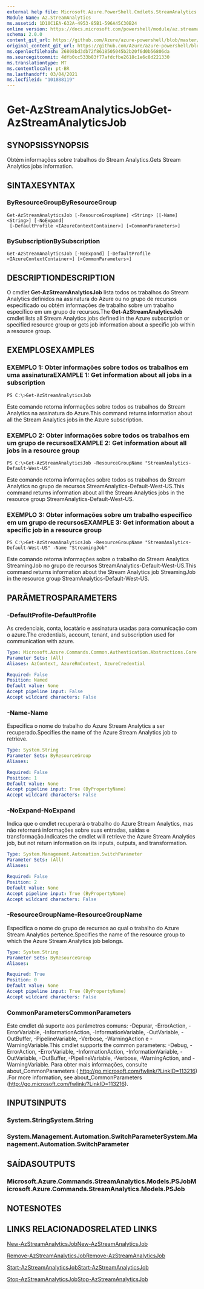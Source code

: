 ```yaml
---
external help file: Microsoft.Azure.PowerShell.Cmdlets.StreamAnalytics.dll-Help.xml
Module Name: Az.StreamAnalytics
ms.assetid: 1D10C1EA-632A-4953-85B1-596A45C30B24
online version: https://docs.microsoft.com/powershell/module/az.streamanalytics/get-azstreamanalyticsjob
schema: 2.0.0
content_git_url: https://github.com/Azure/azure-powershell/blob/master/src/StreamAnalytics/StreamAnalytics/help/Get-AzStreamAnalyticsJob.md
original_content_git_url: https://github.com/Azure/azure-powershell/blob/master/src/StreamAnalytics/StreamAnalytics/help/Get-AzStreamAnalyticsJob.md
ms.openlocfilehash: 26808bd3db72f8618505045b2b20f6d0b56806da
ms.sourcegitcommit: 4dfb0cc533b83f77afdcfbe2618c1e6c8d221330
ms.translationtype: MT
ms.contentlocale: pt-BR
ms.lasthandoff: 03/04/2021
ms.locfileid: "101888119"
---
```

# <span data-ttu-id="06b7d-101">Get-AzStreamAnalyticsJob</span><span class="sxs-lookup"><span data-stu-id="06b7d-101">Get-AzStreamAnalyticsJob</span></span>

## <span data-ttu-id="06b7d-102">SYNOPSIS</span><span class="sxs-lookup"><span data-stu-id="06b7d-102">SYNOPSIS</span></span>
<span data-ttu-id="06b7d-103">Obtém informações sobre trabalhos do Stream Analytics.</span><span class="sxs-lookup"><span data-stu-id="06b7d-103">Gets Stream Analytics jobs information.</span></span>

## <span data-ttu-id="06b7d-104">SINTAXE</span><span class="sxs-lookup"><span data-stu-id="06b7d-104">SYNTAX</span></span>

### <span data-ttu-id="06b7d-105">ByResourceGroup</span><span class="sxs-lookup"><span data-stu-id="06b7d-105">ByResourceGroup</span></span>
```
Get-AzStreamAnalyticsJob [-ResourceGroupName] <String> [[-Name] <String>] [-NoExpand]
 [-DefaultProfile <IAzureContextContainer>] [<CommonParameters>]
```

### <span data-ttu-id="06b7d-106">BySubscription</span><span class="sxs-lookup"><span data-stu-id="06b7d-106">BySubscription</span></span>
```
Get-AzStreamAnalyticsJob [-NoExpand] [-DefaultProfile <IAzureContextContainer>] [<CommonParameters>]
```

## <span data-ttu-id="06b7d-107">DESCRIPTION</span><span class="sxs-lookup"><span data-stu-id="06b7d-107">DESCRIPTION</span></span>
<span data-ttu-id="06b7d-108">O cmdlet **Get-AzStreamAnalyticsJob** lista todos os trabalhos do Stream Analytics definidos na assinatura do Azure ou no grupo de recursos especificado ou obtém informações de trabalho sobre um trabalho específico em um grupo de recursos.</span><span class="sxs-lookup"><span data-stu-id="06b7d-108">The **Get-AzStreamAnalyticsJob** cmdlet lists all Stream Analytics jobs defined in the Azure subscription or specified resource group or gets job information about a specific job within a resource group.</span></span>

## <span data-ttu-id="06b7d-109">EXEMPLOS</span><span class="sxs-lookup"><span data-stu-id="06b7d-109">EXAMPLES</span></span>

### <span data-ttu-id="06b7d-110">EXEMPLO 1: Obter informações sobre todos os trabalhos em uma assinatura</span><span class="sxs-lookup"><span data-stu-id="06b7d-110">EXAMPLE 1: Get information about all jobs in a subscription</span></span>
```
PS C:\>Get-AzStreamAnalyticsJob
```

<span data-ttu-id="06b7d-111">Este comando retorna informações sobre todos os trabalhos do Stream Analytics na assinatura do Azure.</span><span class="sxs-lookup"><span data-stu-id="06b7d-111">This command returns information about all the Stream Analytics jobs in the Azure subscription.</span></span>

### <span data-ttu-id="06b7d-112">EXEMPLO 2: Obter informações sobre todos os trabalhos em um grupo de recursos</span><span class="sxs-lookup"><span data-stu-id="06b7d-112">EXAMPLE 2: Get information about all jobs in a resource group</span></span>
```
PS C:\>Get-AzStreamAnalyticsJob -ResourceGroupName "StreamAnalytics-Default-West-US"
```

<span data-ttu-id="06b7d-113">Este comando retorna informações sobre todos os trabalhos do Stream Analytics no grupo de recursos StreamAnalytics-Default-West-US.</span><span class="sxs-lookup"><span data-stu-id="06b7d-113">This command returns information about all the Stream Analytics jobs in the resource group StreamAnalytics-Default-West-US.</span></span>

### <span data-ttu-id="06b7d-114">EXEMPLO 3: Obter informações sobre um trabalho específico em um grupo de recursos</span><span class="sxs-lookup"><span data-stu-id="06b7d-114">EXAMPLE 3: Get information about a specific job in a resource group</span></span>
```
PS C:\>Get-AzStreamAnalyticsJob -ResourceGroupName "StreamAnalytics-Default-West-US" -Name "StreamingJob"
```

<span data-ttu-id="06b7d-115">Este comando retorna informações sobre o trabalho do Stream Analytics StreamingJob no grupo de recursos StreamAnalytics-Default-West-US.</span><span class="sxs-lookup"><span data-stu-id="06b7d-115">This command returns information about the Stream Analytics job StreamingJob in the resource group StreamAnalytics-Default-West-US.</span></span>

## <span data-ttu-id="06b7d-116">PARÂMETROS</span><span class="sxs-lookup"><span data-stu-id="06b7d-116">PARAMETERS</span></span>

### <span data-ttu-id="06b7d-117">-DefaultProfile</span><span class="sxs-lookup"><span data-stu-id="06b7d-117">-DefaultProfile</span></span>
<span data-ttu-id="06b7d-118">As credenciais, conta, locatário e assinatura usadas para comunicação com o azure.</span><span class="sxs-lookup"><span data-stu-id="06b7d-118">The credentials, account, tenant, and subscription used for communication with azure.</span></span>

```yaml
Type: Microsoft.Azure.Commands.Common.Authentication.Abstractions.Core.IAzureContextContainer
Parameter Sets: (All)
Aliases: AzContext, AzureRmContext, AzureCredential

Required: False
Position: Named
Default value: None
Accept pipeline input: False
Accept wildcard characters: False
```

### <span data-ttu-id="06b7d-119">-Name</span><span class="sxs-lookup"><span data-stu-id="06b7d-119">-Name</span></span>
<span data-ttu-id="06b7d-120">Especifica o nome do trabalho do Azure Stream Analytics a ser recuperado.</span><span class="sxs-lookup"><span data-stu-id="06b7d-120">Specifies the name of the Azure Stream Analytics job to retrieve.</span></span>

```yaml
Type: System.String
Parameter Sets: ByResourceGroup
Aliases:

Required: False
Position: 1
Default value: None
Accept pipeline input: True (ByPropertyName)
Accept wildcard characters: False
```

### <span data-ttu-id="06b7d-121">-NoExpand</span><span class="sxs-lookup"><span data-stu-id="06b7d-121">-NoExpand</span></span>
<span data-ttu-id="06b7d-122">Indica que o cmdlet recuperará o trabalho do Azure Stream Analytics, mas não retornará informações sobre suas entradas, saídas e transformação.</span><span class="sxs-lookup"><span data-stu-id="06b7d-122">Indicates the cmdlet will retrieve the Azure Stream Analytics job, but not return information on its inputs, outputs, and transformation.</span></span>

```yaml
Type: System.Management.Automation.SwitchParameter
Parameter Sets: (All)
Aliases:

Required: False
Position: 2
Default value: None
Accept pipeline input: True (ByPropertyName)
Accept wildcard characters: False
```

### <span data-ttu-id="06b7d-123">-ResourceGroupName</span><span class="sxs-lookup"><span data-stu-id="06b7d-123">-ResourceGroupName</span></span>
<span data-ttu-id="06b7d-124">Especifica o nome do grupo de recursos ao qual o trabalho do Azure Stream Analytics pertence.</span><span class="sxs-lookup"><span data-stu-id="06b7d-124">Specifies the name of the resource group to which the Azure Stream Analytics job belongs.</span></span>

```yaml
Type: System.String
Parameter Sets: ByResourceGroup
Aliases:

Required: True
Position: 0
Default value: None
Accept pipeline input: True (ByPropertyName)
Accept wildcard characters: False
```

### <span data-ttu-id="06b7d-125">CommonParameters</span><span class="sxs-lookup"><span data-stu-id="06b7d-125">CommonParameters</span></span>
<span data-ttu-id="06b7d-126">Este cmdlet dá suporte aos parâmetros comuns: -Depurar, -ErrorAction, -ErrorVariable, -InformationAction, -InformationVariable, -OutVariable, -OutBuffer, -PipelineVariable, -Verbose, -WarningAction e -WarningVariable.</span><span class="sxs-lookup"><span data-stu-id="06b7d-126">This cmdlet supports the common parameters: -Debug, -ErrorAction, -ErrorVariable, -InformationAction, -InformationVariable, -OutVariable, -OutBuffer, -PipelineVariable, -Verbose, -WarningAction, and -WarningVariable.</span></span> <span data-ttu-id="06b7d-127">Para obter mais informações, consulte about_CommonParameters ( http://go.microsoft.com/fwlink/?LinkID=113216) .</span><span class="sxs-lookup"><span data-stu-id="06b7d-127">For more information, see about_CommonParameters (http://go.microsoft.com/fwlink/?LinkID=113216).</span></span>

## <span data-ttu-id="06b7d-128">INPUTS</span><span class="sxs-lookup"><span data-stu-id="06b7d-128">INPUTS</span></span>

### <span data-ttu-id="06b7d-129">System.String</span><span class="sxs-lookup"><span data-stu-id="06b7d-129">System.String</span></span>

### <span data-ttu-id="06b7d-130">System.Management.Automation.SwitchParameter</span><span class="sxs-lookup"><span data-stu-id="06b7d-130">System.Management.Automation.SwitchParameter</span></span>

## <span data-ttu-id="06b7d-131">SAÍDAS</span><span class="sxs-lookup"><span data-stu-id="06b7d-131">OUTPUTS</span></span>

### <span data-ttu-id="06b7d-132">Microsoft.Azure.Commands.StreamAnalytics.Models.PSJob</span><span class="sxs-lookup"><span data-stu-id="06b7d-132">Microsoft.Azure.Commands.StreamAnalytics.Models.PSJob</span></span>

## <span data-ttu-id="06b7d-133">NOTES</span><span class="sxs-lookup"><span data-stu-id="06b7d-133">NOTES</span></span>

## <span data-ttu-id="06b7d-134">LINKS RELACIONADOS</span><span class="sxs-lookup"><span data-stu-id="06b7d-134">RELATED LINKS</span></span>

[<span data-ttu-id="06b7d-135">New-AzStreamAnalyticsJob</span><span class="sxs-lookup"><span data-stu-id="06b7d-135">New-AzStreamAnalyticsJob</span></span>](./New-AzStreamAnalyticsJob.md)

[<span data-ttu-id="06b7d-136">Remove-AzStreamAnalyticsJob</span><span class="sxs-lookup"><span data-stu-id="06b7d-136">Remove-AzStreamAnalyticsJob</span></span>](./Remove-AzStreamAnalyticsJob.md)

[<span data-ttu-id="06b7d-137">Start-AzStreamAnalyticsJob</span><span class="sxs-lookup"><span data-stu-id="06b7d-137">Start-AzStreamAnalyticsJob</span></span>](./Start-AzStreamAnalyticsJob.md)

[<span data-ttu-id="06b7d-138">Stop-AzStreamAnalyticsJob</span><span class="sxs-lookup"><span data-stu-id="06b7d-138">Stop-AzStreamAnalyticsJob</span></span>](./Stop-AzStreamAnalyticsJob.md)


